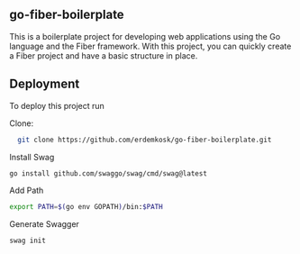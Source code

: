 
## go-fiber-boilerplate

This is a boilerplate project for developing web applications using the Go language and the Fiber framework. With this project, you can quickly create a Fiber project and have a basic structure in place.

## Deployment

To deploy this project run

Clone:

```bash
  git clone https://github.com/erdemkosk/go-fiber-boilerplate.git

```

Install Swag

```bash
go install github.com/swaggo/swag/cmd/swag@latest

```


Add Path

```bash
export PATH=$(go env GOPATH)/bin:$PATH  

```

Generate Swagger

```bash
swag init

```

